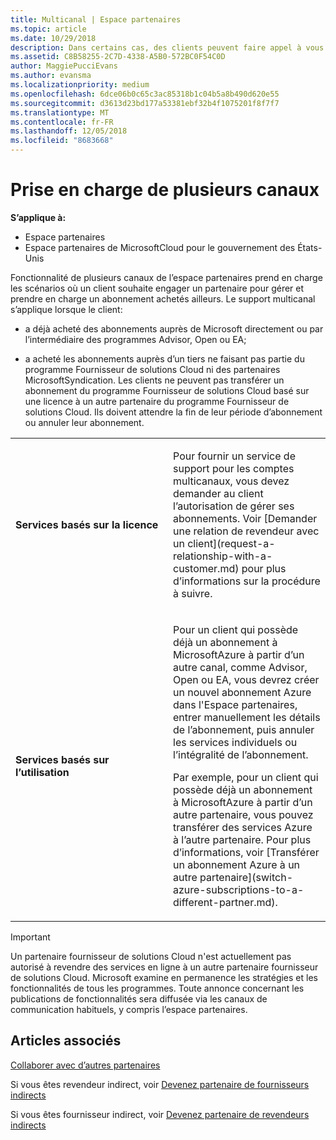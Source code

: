 ```yaml
---
title: Multicanal | Espace partenaires
ms.topic: article
ms.date: 10/29/2018
description: Dans certains cas, des clients peuvent faire appel à vous pour configurer et prendre en charge un abonnement qu’ils ont acheté ailleurs.
ms.assetid: C8B58255-2C7D-4338-A5B0-572BC0F54C0D
author: MaggiePucciEvans
ms.author: evansma
ms.localizationpriority: medium
ms.openlocfilehash: 6dce06b0c65c3ac85318b1c04b5a8b490d620e55
ms.sourcegitcommit: d3613d23bd177a53381ebf32b4f1075201f8f7f7
ms.translationtype: MT
ms.contentlocale: fr-FR
ms.lasthandoff: 12/05/2018
ms.locfileid: "8683668"
---
```

# <a name="multi-channel-support"></a>Prise en charge de plusieurs canaux

**S’applique à:**

-  Espace partenaires
-  Espace partenaires de MicrosoftCloud pour le gouvernement des États-Unis


Fonctionnalité de plusieurs canaux de l’espace partenaires prend en charge les scénarios où un client souhaite engager un partenaire pour gérer et prendre en charge un abonnement achetés ailleurs. Le support multicanal s’applique lorsque le client:

-   a déjà acheté des abonnements auprès de Microsoft directement ou par l’intermédiaire des programmes Advisor, Open ou EA;

-   a acheté les abonnements auprès d’un tiers ne faisant pas partie du programme Fournisseur de solutions Cloud ni des partenaires MicrosoftSyndication. Les clients ne peuvent pas transférer un abonnement du programme Fournisseur de solutions Cloud basé sur une licence à un autre partenaire du programme Fournisseur de solutions Cloud. Ils doivent attendre la fin de leur période d’abonnement ou annuler leur abonnement.


<table>
<colgroup>
<col width="50%" />
<col width="50%" />
</colgroup>
<tbody>
<tr class="odd">
<td><p><strong>Services basés sur la licence</strong></p></td>
<td><p>Pour fournir un service de support pour les comptes multicanaux, vous devez demander au client l’autorisation de gérer ses abonnements. Voir [Demander une relation de revendeur avec un client](request-a-relationship-with-a-customer.md) pour plus d’informations sur la procédure à suivre.</p></td>
</tr>
<tr class="even">
<td><p><strong>Services basés sur l’utilisation</strong></p></td>
<td>
<p>Pour un client qui possède déjà un abonnement à MicrosoftAzure à partir d’un autre canal, comme Advisor, Open ou EA, vous devrez créer un nouvel abonnement Azure dans l'Espace partenaires, entrer manuellement les détails de l’abonnement, puis annuler les services individuels ou l’intégralité de l’abonnement.</p>
<p>Par exemple, pour un client qui possède déjà un abonnement à MicrosoftAzure à partir d’un autre partenaire, vous pouvez transférer des services Azure à l’autre partenaire. Pour plus d’informations, voir [Transférer un abonnement Azure à un autre partenaire](switch-azure-subscriptions-to-a-different-partner.md).</p>
</td>
</tr>
</tbody>
</table>

> [!IMPORTANT]  
> Un partenaire fournisseur de solutions Cloud n'est actuellement pas autorisé à revendre des services en ligne à un autre partenaire fournisseur de solutions Cloud. Microsoft examine en permanence les stratégies et les fonctionnalités de tous les programmes. Toute annonce concernant les publications de fonctionnalités sera diffusée via les canaux de communication habituels, y compris l’espace partenaires. 

## <a name="see-also"></a>Articles associés

[Collaborer avec d’autres partenaires](work-with-other-partners.md)

Si vous êtes revendeur indirect, voir [Devenez partenaire de fournisseurs indirects](indirect-reseller-tasks-in-partner-center.md)

Si vous êtes fournisseur indirect, voir [Devenez partenaire de revendeurs indirects](indirect-provider-tasks-in-partner-center.md) 

 

 



